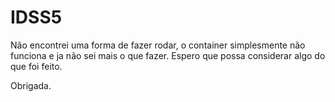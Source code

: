 # IDSS5

Não encontrei uma forma de fazer rodar, o container simplesmente não funciona e ja não sei mais o que fazer.
Espero que possa considerar algo do que foi feito.

Obrigada.
